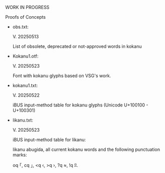 WORK IN PROGRESS

Proofs of Concepts

- obs.txt:
  
  V. 20250513

  List of obsolete, deprecated or not-approved words in kokanu

- Kokanu1.otf:

  V. 20250523

  Font with kokanu glyphs based on VSG's work. 

- kokanu1.txt:

  V. 20250522

  iBUS input-method table for kokanu glyphs (Unicode U+100100 - U+100301)
  
- likanu.txt:

  V. 20250523

  iBUS input-method table for likanu:

  likanu abugida, all current kokanu words
  and the following punctuation marks:

  oq	｢, cq	｣, <q	‹, >q	›, ?q	≈, !q	ʭ.

